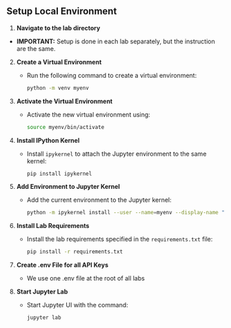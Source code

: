 ## Setup Local Environment 

1. **Navigate to the lab directory**
*  **IMPORTANT:** Setup is done in each lab separately, but the instruction are the same.

2. **Create a Virtual Environment**
   - Run the following command to create a virtual environment:
     ```sh
     python -m venv myenv
     ```

3. **Activate the Virtual Environment**
   - Activate the new virtual environment using:
     ```sh
     source myenv/bin/activate
     ```

4. **Install IPython Kernel**
    - Install `ipykernel` to attach the Jupyter environment to the same kernel:
      ```sh
      pip install ipykernel 
      ```

5. **Add Environment to Jupyter Kernel**
    - Add the current environment to the Jupyter kernel:
      ```sh
      python -m ipykernel install --user --name=myenv --display-name "My env"
      ```

6. **Install Lab Requirements**
   - Install the lab requirements specified in the `requirements.txt` file:
     ```sh
     pip install -r requirements.txt
     ```
7. **Create .env File for all API Keys**
    - We use one .env file at the root of all labs
   
8. **Start Jupyter Lab**
   - Start Jupyter UI with the command:
     ```sh
     jupyter lab
     ```




